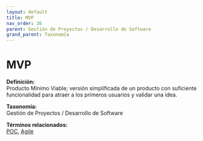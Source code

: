 ```yaml
---
layout: default
title: MVP
nav_order: 36
parent: Gestión de Proyectos / Desarrollo de Software
grand_parent: Taxonomía
---
```


# MVP

**Definición:**  
Producto Mínimo Viable; versión simplificada de un producto con suficiente funcionalidad para atraer a los primeros usuarios y validar una idea.

**Taxonomía:**  
Gestión de Proyectos / Desarrollo de Software

**Términos relacionados:**  
[POC](https://maleniski.github.io/diccionario-angl-tec-mx/docs/taxonomia/poc/poc.html), [Agile](https://maleniski.github.io/diccionario-angl-tec-mx/docs/taxonomia/agile/agile.html)
